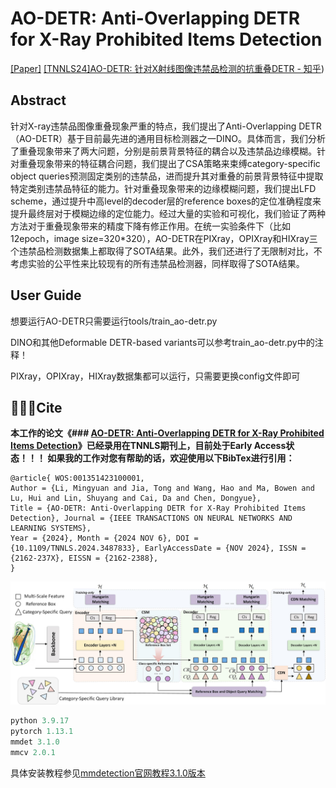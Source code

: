 # **AO-DETR: Anti-Overlapping DETR for X-Ray Prohibited Items Detection**

[[Paper]](https://ieeexplore.ieee.org/document/10746383/)
[[TNNLS24]AO-DETR: 针对X射线图像违禁品检测的抗重叠DETR - 知乎](https://zhuanlan.zhihu.com/p/5403273899))

## Abstract

针对X-ray违禁品图像重叠现象严重的特点，我们提出了Anti-Overlapping DETR （AO-DETR）基于目前最先进的通用目标检测器之一DINO。具体而言，我们分析了重叠现象带来了两大问题，分别是前景背景特征的耦合以及违禁品边缘模糊。针对重叠现象带来的特征耦合问题，我们提出了CSA策略来束缚category-specific object queries预测固定类别的违禁品，进而提升其对重叠的前景背景特征中提取特定类别违禁品特征的能力。针对重叠现象带来的边缘模糊问题，我们提出LFD scheme，通过提升中高level的decoder层的reference boxes的定位准确程度来提升最终层对于模糊边缘的定位能力。经过大量的实验和可视化，我们验证了两种方法对于重叠现象带来的精度下降有修正作用。在统一实验条件下（比如12epoch，image size=320*320），AO-DETR在PIXray，OPIXray和HIXray三个违禁品检测数据集上都取得了SOTA结果。此外，我们还进行了无限制对比，不考虑实验的公平性来比较现有的所有违禁品检测器，同样取得了SOTA结果。

## User Guide

想要运行AO-DETR只需要运行tools/train_ao-detr.py

DINO和其他Deformable DETR-based variants可以参考train_ao-detr.py中的注释！

PIXray，OPIXray，HIXray数据集都可以运行，只需要更换config文件即可

## 🎉️🎉️🎉️Cite

**本工作的论文《### [AO-DETR: Anti-Overlapping DETR for X-Ray Prohibited Items Detection](https://ieeexplore.ieee.org/document/10746383/)》已经录用在TNNLS期刊上，目前处于Early Access状态！！！
如果我的工作对您有帮助的话，欢迎使用以下BibTex进行引用：**

```
@article{ WOS:001351423100001, 
Author = {Li, Mingyuan and Jia, Tong and Wang, Hao and Ma, Bowen and Lu, Hui and Lin, Shuyang and Cai, Da and Chen, Dongyue}, 
Title = {AO-DETR: Anti-Overlapping DETR for X-Ray Prohibited Items Detection}, Journal = {IEEE TRANSACTIONS ON NEURAL NETWORKS AND LEARNING SYSTEMS}, 
Year = {2024}, Month = {2024 NOV 6}, DOI = {10.1109/TNNLS.2024.3487833}, EarlyAccessDate = {NOV 2024}, ISSN = {2162-237X}, EISSN = {2162-2388},
}
```

![architecture.jpg](./assets/1733723772081-architecture.jpg)

<!-- 
🚀️ 🚀️ 🚀️ PIXray Dataset Download

**PIXray in COCO format 独家链接！！！**

由于原版PIXray数据集的格式并不规范，无法直接使用在主流代码库。因此，我整理了一份coco格式的PIXray数据集，可以通过连接下载[PIXray_coco](https://drive.google.com/drive/folders/1jkLaB1YVMaxDZ6Qv84ad5zHIXd80thAr?usp=sharing)
I have put together a copy of the PIXray dataset in coco format, which can be downloaded via connection[PIXray_coco](https://drive.google.com/drive/folders/1jkLaB1YVMaxDZ6Qv84ad5zHIXd80thAr?usp=sharing)

## **Requirements！**
-->

```python
python 3.9.17
pytorch 1.13.1
mmdet 3.1.0
mmcv 2.0.1
```

具体安装教程参见[mmdetection官网教程3.1.0版本](https://mmdetection.readthedocs.io/en/v3.1.0/get_started.html)
